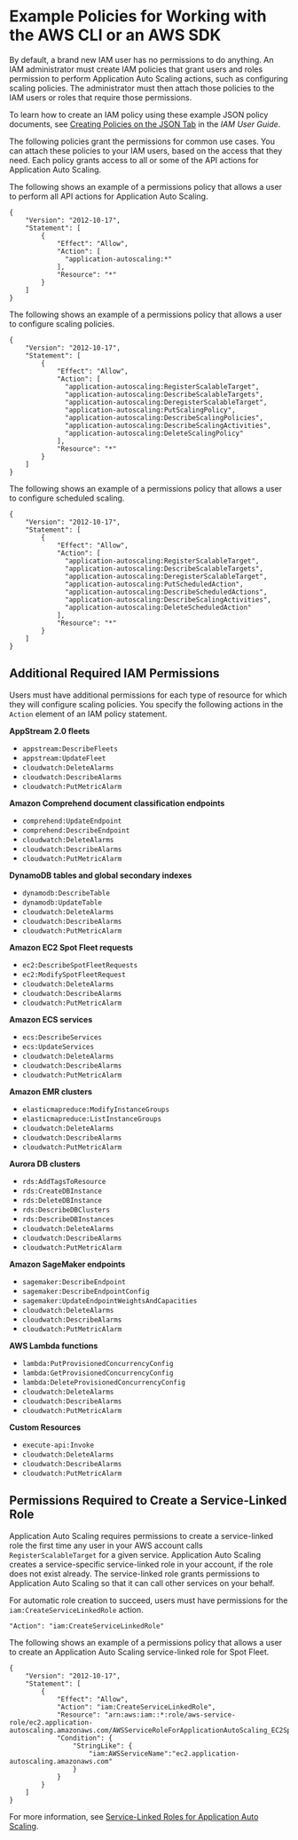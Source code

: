 # Example Policies for Working with the AWS CLI or an AWS SDK<a name="security_iam_id-based-policy-examples"></a>

By default, a brand new IAM user has no permissions to do anything\. An IAM administrator must create IAM policies that grant users and roles permission to perform Application Auto Scaling actions, such as configuring scaling policies\. The administrator must then attach those policies to the IAM users or roles that require those permissions\.

To learn how to create an IAM policy using these example JSON policy documents, see [Creating Policies on the JSON Tab](https://docs.aws.amazon.com/IAM/latest/UserGuide/access_policies_create.html#access_policies_create-json-editor) in the *IAM User Guide*\.

The following policies grant the permissions for common use cases\. You can attach these policies to your IAM users, based on the access that they need\. Each policy grants access to all or some of the API actions for Application Auto Scaling\. 

The following shows an example of a permissions policy that allows a user to perform all API actions for Application Auto Scaling\.

```
{
    "Version": "2012-10-17",
    "Statement": [
        {
            "Effect": "Allow",
            "Action": [
              "application-autoscaling:*"
            ],
            "Resource": "*"
        }
    ]
}
```

The following shows an example of a permissions policy that allows a user to configure scaling policies\.

```
{
    "Version": "2012-10-17",
    "Statement": [
        {
            "Effect": "Allow",
            "Action": [
              "application-autoscaling:RegisterScalableTarget",
              "application-autoscaling:DescribeScalableTargets",
              "application-autoscaling:DeregisterScalableTarget",
              "application-autoscaling:PutScalingPolicy",
              "application-autoscaling:DescribeScalingPolicies",
              "application-autoscaling:DescribeScalingActivities",
              "application-autoscaling:DeleteScalingPolicy"
            ],
            "Resource": "*"
        }
    ]
}
```

The following shows an example of a permissions policy that allows a user to configure scheduled scaling\.

```
{
    "Version": "2012-10-17",
    "Statement": [
        {
            "Effect": "Allow",
            "Action": [
              "application-autoscaling:RegisterScalableTarget",
              "application-autoscaling:DescribeScalableTargets",
              "application-autoscaling:DeregisterScalableTarget",
              "application-autoscaling:PutScheduledAction",
              "application-autoscaling:DescribeScheduledActions",
              "application-autoscaling:DescribeScalingActivities",
              "application-autoscaling:DeleteScheduledAction"
            ],
            "Resource": "*"
        }
    ]
}
```

## Additional Required IAM Permissions<a name="application-auto-scaling-additional-permissions"></a>

Users must have additional permissions for each type of resource for which they will configure scaling policies\. You specify the following actions in the `Action` element of an IAM policy statement\. 

**AppStream 2\.0 fleets**
+ `appstream:DescribeFleets`
+ `appstream:UpdateFleet`
+ `cloudwatch:DeleteAlarms`
+ `cloudwatch:DescribeAlarms`
+ `cloudwatch:PutMetricAlarm`

**Amazon Comprehend document classification endpoints**
+ `comprehend:UpdateEndpoint`
+ `comprehend:DescribeEndpoint`
+ `cloudwatch:DeleteAlarms`
+ `cloudwatch:DescribeAlarms`
+ `cloudwatch:PutMetricAlarm`

**DynamoDB tables and global secondary indexes**
+ `dynamodb:DescribeTable`
+ `dynamodb:UpdateTable`
+ `cloudwatch:DeleteAlarms`
+ `cloudwatch:DescribeAlarms`
+ `cloudwatch:PutMetricAlarm`

**Amazon EC2 Spot Fleet requests**
+ `ec2:DescribeSpotFleetRequests`
+ `ec2:ModifySpotFleetRequest`
+ `cloudwatch:DeleteAlarms`
+ `cloudwatch:DescribeAlarms`
+ `cloudwatch:PutMetricAlarm`

**Amazon ECS services**
+ `ecs:DescribeServices`
+ `ecs:UpdateServices`
+ `cloudwatch:DeleteAlarms`
+ `cloudwatch:DescribeAlarms`
+ `cloudwatch:PutMetricAlarm`

**Amazon EMR clusters**
+ `elasticmapreduce:ModifyInstanceGroups`
+ `elasticmapreduce:ListInstanceGroups`
+ `cloudwatch:DeleteAlarms`
+ `cloudwatch:DescribeAlarms`
+ `cloudwatch:PutMetricAlarm`

**Aurora DB clusters**
+ `rds:AddTagsToResource`
+ `rds:CreateDBInstance`
+ `rds:DeleteDBInstance`
+ `rds:DescribeDBClusters`
+ `rds:DescribeDBInstances`
+ `cloudwatch:DeleteAlarms`
+ `cloudwatch:DescribeAlarms`
+ `cloudwatch:PutMetricAlarm`

**Amazon SageMaker endpoints**
+ `sagemaker:DescribeEndpoint`
+ `sagemaker:DescribeEndpointConfig`
+ `sagemaker:UpdateEndpointWeightsAndCapacities`
+ `cloudwatch:DeleteAlarms`
+ `cloudwatch:DescribeAlarms`
+ `cloudwatch:PutMetricAlarm`

**AWS Lambda functions**
+ `lambda:PutProvisionedConcurrencyConfig`
+ `lambda:GetProvisionedConcurrencyConfig`
+ `lambda:DeleteProvisionedConcurrencyConfig`
+ `cloudwatch:DeleteAlarms`
+ `cloudwatch:DescribeAlarms`
+ `cloudwatch:PutMetricAlarm`

**Custom Resources**
+ `execute-api:Invoke`
+ `cloudwatch:DeleteAlarms `
+ `cloudwatch:DescribeAlarms `
+ `cloudwatch:PutMetricAlarm `

## Permissions Required to Create a Service\-Linked Role<a name="application-auto-scaling-slr-permissions"></a>

Application Auto Scaling requires permissions to create a service\-linked role the first time any user in your AWS account calls `RegisterScalableTarget` for a given service\. Application Auto Scaling creates a service\-specific service\-linked role in your account, if the role does not exist already\. The service\-linked role grants permissions to Application Auto Scaling so that it can call other services on your behalf\. 

For automatic role creation to succeed, users must have permissions for the `iam:CreateServiceLinkedRole` action\.

```
"Action": "iam:CreateServiceLinkedRole"
```

The following shows an example of a permissions policy that allows a user to create an Application Auto Scaling service\-linked role for Spot Fleet\.

```
{
    "Version": "2012-10-17",
    "Statement": [
        {
            "Effect": "Allow",
            "Action": "iam:CreateServiceLinkedRole",
            "Resource": "arn:aws:iam::*:role/aws-service-role/ec2.application-autoscaling.amazonaws.com/AWSServiceRoleForApplicationAutoScaling_EC2SpotFleetRequest",
            "Condition": {
                "StringLike": {
                    "iam:AWSServiceName":"ec2.application-autoscaling.amazonaws.com"
                }
            }
        }
    ]
}
```

For more information, see [Service\-Linked Roles for Application Auto Scaling](application-auto-scaling-service-linked-roles.md)\.